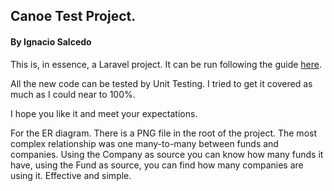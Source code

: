 ## Canoe Test Project.
#### By Ignacio Salcedo
This is, in essence, a Laravel project. It can be run following the
guide [here](https://laravel.com/docs/10.x/sail#installing-composer-dependencies-for-existing-projects).

All the new code can be tested by Unit Testing. I tried to get it covered as much as I could near to 100%.

I hope you like it and meet your expectations.

For the ER diagram. There is a PNG file in the root of the project. The most complex relationship was one many-to-many between funds and companies. Using the Company as source you can know how many funds it have, using the Fund as source, you can find how many companies are using it. Effective and simple.
